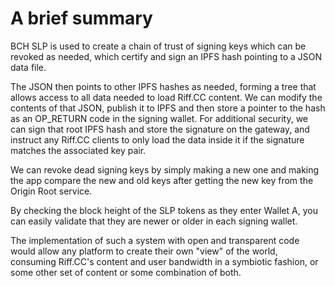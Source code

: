 # A brief summary
BCH SLP is used to create a chain of trust of signing keys which can be revoked as needed, which certify and sign an IPFS hash pointing to a JSON data file.

The JSON then points to other IPFS hashes as needed, forming a tree that allows access to all data needed to load Riff.CC content. We can modify the contents of that JSON, publish it to IPFS and then store a pointer to the hash as an OP_RETURN code in the signing wallet. For additional security, we can sign that root IPFS hash and store the signature on the gateway, and instruct any Riff.CC clients to only load the data inside it if the signature matches the associated key pair.

We can revoke dead signing keys by simply making a new one and making the app compare the new and old keys after getting the new key from the Origin Root service.

By checking the block height of the SLP tokens as they enter Wallet A, you can easily validate that they are newer or older in each signing wallet.

The implementation of such a system with open and transparent code would allow any platform to create their own "view" of the world, consuming Riff.CC's content and user bandwidth in a symbiotic fashion, or some other set of content or some combination of both.

